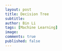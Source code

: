 ```yaml
---
layout: post
title: Decision Tree
subtitle:
author: Bin Li
tags: [Machine Learning]
image: 
comments: true
published: false
---
```


